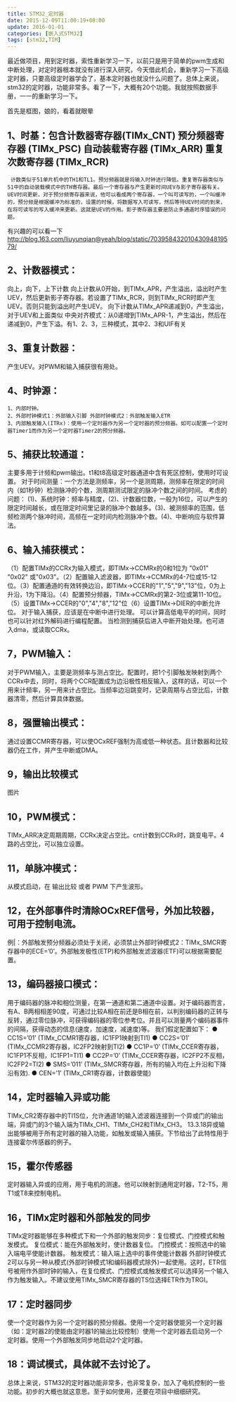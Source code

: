 ```yaml
---
title: STM32_定时器
date: 2015-12-09T11:00:19+08:00
update: 2016-01-01
categories: [嵌入式STM32]
tags: [stm32,TIM]
---
```

最近做项目，用到定时器，索性重新学习一下，以前只是用于简单的pwm生成和中断处理，对定时器根本就没有进行深入研究，今天借此机会，重新学习一下高级定时器，只要高级定时器学会了，基本定时器也就没什么问题了。总体上来说，stm32的定时器，功能非常多。看了一下，大概有20个功能。我就按照数据手册，一一的重新学习一下。

首先是框图，娘的，看着就眼晕
## 1、时基：包含计数器寄存器(TIMx_CNT) 预分频器寄存器 (TIMx_PSC) 自动装载寄存器 (TIMx_ARR) 重复次数寄存器 (TIMx_RCR)
     计数类似于51单片机中的TH1和TL1。预分频器就是将输入时钟进行降低。重复寄存器类似与51中的自动装载模式中的TH寄存器。最后一个寄存器与产生更新时间UEV与影子寄存器有关。UEV时间更新，对于预分频寄存器来说，他可以看成两个寄存器，一个叫可读写的，一个叫缓冲的，预分频是根据缓冲为标准的，设置的时候，将数据写入可读写，然后等待UEV时间的到来，在将可读写的写入缓冲来更新。这就是UEV的作用。影子寄存器主要是防止多通道时序错误的问题。
有兴趣的可以看一下   http://blog.163.com/liuyunqian@yeah/blog/static/70395843201043094819579/
## 2、计数器模式：
向上，向下，上下计数
     向上计数从0开始，到TIMx_APR，产生溢出，溢出时产生UEV，然后更新影子寄存器。若设置了TIMx_RCR，则到TIMx_RCR时即产生UEV。否则只能到溢出时产生UEV。
     向下计数从TIMx_APR递减到0，产生溢出，对于UEV和上面类似
     中央对齐模式：从0递增到TIMx_APR-1，产生溢出，然后在递减到0，产生下溢。有1、2、3，三种模式，其中2、3和UIF有关
## 3、重复计数器：
产生UEV。对PWM和输入捕获很有用处。
## 4、时钟源：
    1、内部时钟。
    2、外部时钟模式1：外部输入引脚 外部时钟模式2：外部触发输入ETR
    3、内部触发输入(ITRx)：使用一个定时器作为另一个定时器的预分频器。如可以配置一个定时器Timer1而作为另一个定时器Timer2的预分频器。
## 5、捕获比较通道：
主要多用于计频和pwm输出。t1和t8高级定时器通道中含有死区控制，使用时可设置。
对于时间测量：一个方法是测频率，另一个是测周期，测频率在限定的时间内（如1秒钟）检测脉冲的个数，测周期测试限定的脉冲个数之间的时间。
考虑的问题：
(1)、系统时钟：频率与精度，(2)、计数器位数，一般为16位，可以产生的限定时间越长，或在限定时间里记录的脉冲个数越多。(3)、被测频率的范围，低频检测两个脉冲时间，高频在一定时间内检测脉冲个数。(4)、中断响应与软件算法。
## 6、输入捕获模式：
（1）配置TIMx的CCRx为输入模式，即TIMx->CCMRx的0和1位为 "0x01" "0x02" 或"0x03"。（2）配置输入滤波器，即TIMx->CCMRx的4-7位或15-12位。（3）配置通道的有效转换边沿，即TIMx->CCER的"1","5","9","13"位，0为上升沿，1为下降沿。（4）配置预分频器，TIMx->CCMRx的第2-3位或第11-10位。（5）设置TIMx->CCER的"0","4","8","12"位（6）设置TIMx->DIER的中断允许位。
对于输入捕获，应该是在中断中进行处理。 可以计算高低电平的时间，同时也可以针对红外解码进行编程配置。
当检测到捕获后进入中断开始处理。也可进入dma，或读取CCRx。
## 7，PWM输入：
对于PWM输入，主要是测频率与测占空比。配置时，把1个引脚触发映射到两个CCRx中去，同时，将两个CCR配置成为边沿极性相反输入，这样的话，可以一个用来计频率，另一用来计占空比。当频率边沿跳变时，记录周期与占空比后，计数器清零，然后计算具体数据。
## 8，强置输出模式：
通过设置CCMR寄存器，可以使OCxREF强制为高或低一种状态。且计数器和比较器仍在工作，并产生中断或DMA。
## 9，输出比较模式
图片
## 10，PWM模式：
TIMx_ARR决定周期周期，CCRx决定占空比。cnt计数到CCRx时，跳变电平。4路的占空比，可以独立设置。
## 11，单脉冲模式：
从模式启动，在 输出比较 或者 PWM 下产生波形。
## 12，在外部事件时清除OCxREF信号，外加比较器，可用于控制电流。
例|：外部触发预分频器必须处于关闭，必须禁止外部时钟模式2：TIMx_SMCR寄存器中的ECE=’0’。外部触发极性(ETP)和外部触发滤波器(ETF)可以根据需要配置。
## 13，编码器接口模式：
用于编码器的脉冲和相位测量，在第一通道和第二通道中设置。对于编码器而言，有A、B两相相差90度，可通过比较A相在前还是B相在前，以判别编码器的正转与反转，通过零位脉冲，可获得编码器的零位参考位。并且可以测量两个编码器事件的间隔，获得动态的信息(速度，加速度，减速度)等。
我们假定配置如下： ● CC1S=’01’ (TIMx_CCMR1寄存器，IC1FP1映射到TI1) ● CC2S=’01’ (TIMx_CCMR2寄存器，IC2FP2映射到TI2) ● CC1P=’0’ (TIMx_CCER寄存器，IC1FP1不反相，IC1FP1=TI1) ● CC2P=’0’ (TIMx_CCER寄存器，IC2FP2不反相，IC2FP2=TI2) ● SMS=’011’ (TIMx_SMCR寄存器，所有的输入均在上升沿和下降沿有效). ● CEN=’1’ (TIMx_CR1寄存器，计数器使能)
## 14，定时器输入异或功能
TIMx_CR2寄存器中的TI1S位，允许通道1的输入滤波器连接到一个异或门的输出端，异或门的3个输入端为TIMx_CH1、TIMx_CH2和TIMx_CH3。 13.3.18异或输出能够被用于所有定时器的输入功能，如触发或输入捕获。下节给出了此特性用于连接霍尔传感器的例子。
## 15，霍尔传感器
定时器输入异或的应用，用于电机的测速。他可以映射到通用定时器，T2-T5，用T1或T8来控制电机。
## 16，TIMx定时器和外部触发的同步
TIMx定时器能够在多种模式下和一个外部的触发同步：复位模式、门控模式和触发模式。
复位模式：能在外部触发时，使计数器复位。
门控模式：按照选中的输入端电平使能计数器。
触发模式：输入端上选中的事件使能计数器
外部时钟模式2可以与另一种从模式(外部时钟模式1和编码器模式除外)一起使用。这时，ETR信号被用作外部时钟的输入，在复位模式、门控模式或触发模式可以选择另一个输入作为触发输入。不建议使用TIMx_SMCR寄存器的TS位选择ETR作为TRGI。
## 17：定时器同步
使一个定时器作为另一个定时器的预分频器。使用一个定时器使能另一个定时器（如：定时器2的使能由定时器1的输出比较控制）使用一个定时器去启动另一个定时器。使用一个外部触发同步地启动2个定时器。
## 18：调试模式，具体就不去讨论了。
总体上来说，STM32的定时器功能非常多，也非常复杂，加入了电机控制的一些功能。初步的大概也就这意思。至于如何使用，还要在项目中细细研究。
